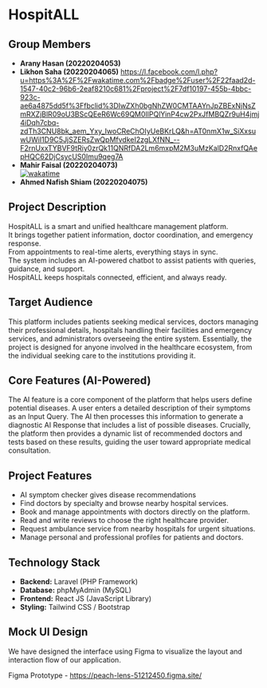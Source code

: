 # HospitALL

## Group Members
- **Arany Hasan (20220204053)**
  <!-- [Arany's WakaTime](https://wakatime.com/) -->
- **Likhon Saha (20220204065)**
  https://l.facebook.com/l.php?u=https%3A%2F%2Fwakatime.com%2Fbadge%2Fuser%2F22faad2d-1547-40c2-96b6-2eaf8210c681%2Fproject%2F7df10197-455b-4bbc-923c-ae6a4875dd5f%3Ffbclid%3DIwZXh0bgNhZW0CMTAAYnJpZBExNjNsZmRXZjBlR09oU3BScQEeR6Wc69QM0IlPQlYinP4cw2PxJfMBQZr9uH4jmj4iDqh7cbq-zdTh3CNU8bk_aem_Yxy_IwoCReChOIyUeBKrLQ&h=AT0nmX1w_SiXxsuwUWiI1D9C5JjSZERsZwQpMfvdkeI2zgLXfNN_--F2rnUxxTYBVF9tRiy0zrQk11QNRfDA2Lm6mxpM2M3uMzKalD2RnxfQAepHQC62DjCsycUS0Imu9qeg7A
- **Mahir Faisal (20220204073)**  
  <a href="https://wakatime.com/badge/user/f60b5d2c-a443-490a-8ce6-9166fa25024d/project/4a34596e-d6f6-45af-97e2-5ad3da2c33fd"><img src="https://wakatime.com/badge/user/f60b5d2c-a443-490a-8ce6-9166fa25024d/project/4a34596e-d6f6-45af-97e2-5ad3da2c33fd.svg" alt="wakatime"></a>
- **Ahmed Nafish Shiam (20220204075)**
  <!-- [Shiam's WakaTime](https://wakatime.com/) -->

## Project Description
HospitALL is a smart and unified healthcare management platform.  
It brings together patient information, doctor coordination, and emergency response.  
From appointments to real-time alerts, everything stays in sync.  
The system includes an AI-powered chatbot to assist patients with queries, guidance, and support.  
HospitALL keeps hospitals connected, efficient, and always ready.

## Target Audience
This platform includes patients seeking medical services, 
doctors managing their professional details, hospitals handling their facilities and emergency services, 
and administrators overseeing the entire system. Essentially, the project is designed for anyone involved in the healthcare ecosystem, 
from the individual seeking care to the institutions providing it.

## Core Features (AI-Powered)
The AI feature is a core component of the platform that helps users define potential diseases. A user enters a detailed description of their symptoms as an Input Query. The AI then processes this information to generate a diagnostic AI Response that includes a list of possible diseases. Crucially, the platform then provides a dynamic list of recommended doctors and tests based on these results, guiding the user toward appropriate medical consultation.

## Project Features
- AI symptom checker gives disease recommendations
- Find doctors by specialty and browse nearby hospital services.
- Book and manage appointments with doctors directly on the platform.
- Read and write reviews to choose the right healthcare provider.
- Request ambulance service from nearby hospitals for urgent situations.
- Manage personal and professional profiles for patients and doctors.

## Technology Stack

- **Backend:** Laravel (PHP Framework)
- **Database:** phpMyAdmin (MySQL)
- **Frontend:** React JS (JavaScript Library)
- **Styling:** Tailwind CSS / Bootstrap

## Mock UI Design
 We have designed the interface using Figma to visualize the layout and interaction flow of our
 application.

  Figma Prototype - https://peach-lens-51212450.figma.site/







